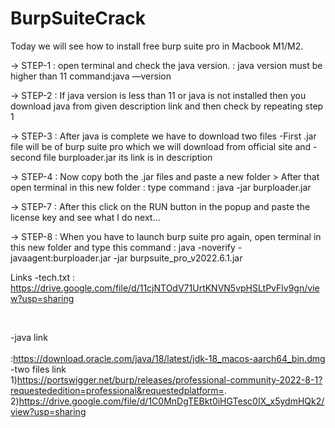 # BurpSuiteCrack
Today we will see how to install free burp suite pro in Macbook M1/M2.

-> STEP-1 : open terminal and check the java version. : java version must be higher than 11 command:java —version

-> STEP-2 : If java version is less than 11 or java is not installed then you download java from given description link and then check by repeating step 1

-> STEP-3 : After java is complete we have to download two files -First .jar file will be of burp suite pro which we will download from official site and -second file burploader.jar its link is in description

-> STEP-4 : Now copy both the .jar files and paste a new folder > After that open terminal in this new folder : type command : java -jar burploader.jar

-> STEP-7 : After this click on the RUN button in the popup and paste the license key and see what I do next…

-> STEP-8 : When you have to launch burp suite pro again, open terminal in this new folder and type this 
command : java -noverify -javaagent:burploader.jar -jar burpsuite_pro_v2022.6.1.jar

Links 
-tech.txt :
https://drive.google.com/file/d/11cjNTOdV71UrtKNVN5vpHSLtPvFlv9gn/view?usp=sharing 

<br>

-java link <br><br> :https://download.oracle.com/java/18/latest/jdk-18_macos-aarch64_bin.dmg <br>
-two files link 
<br>
1)https://portswigger.net/burp/releases/professional-community-2022-8-1?requestededition=professional&requestedplatform=.  <br>
2)https://drive.google.com/file/d/1C0MnDgTEBkt0iHGTesc0IX_x5ydmHQk2/view?usp=sharing
